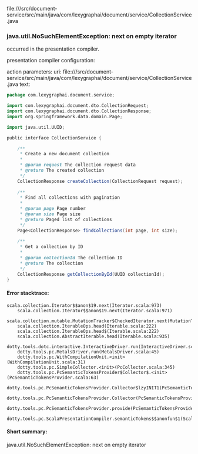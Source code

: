 file://<WORKSPACE>/src/document-service/src/main/java/com/lexygraphai/document/service/CollectionService.java
### java.util.NoSuchElementException: next on empty iterator

occurred in the presentation compiler.

presentation compiler configuration:


action parameters:
uri: file://<WORKSPACE>/src/document-service/src/main/java/com/lexygraphai/document/service/CollectionService.java
text:
```scala
package com.lexygraphai.document.service;

import com.lexygraphai.document.dto.CollectionRequest;
import com.lexygraphai.document.dto.CollectionResponse;
import org.springframework.data.domain.Page;

import java.util.UUID;

public interface CollectionService {

    /**
     * Create a new document collection
     * 
     * @param request The collection request data
     * @return The created collection
     */
    CollectionResponse createCollection(CollectionRequest request);
    
    /**
     * Find all collections with pagination
     * 
     * @param page Page number
     * @param size Page size
     * @return Paged list of collections
     */
    Page<CollectionResponse> findCollections(int page, int size);
    
    /**
     * Get a collection by ID
     * 
     * @param collectionId The collection ID
     * @return The collection
     */
    CollectionResponse getCollectionById(UUID collectionId);
}

```



#### Error stacktrace:

```
scala.collection.Iterator$$anon$19.next(Iterator.scala:973)
	scala.collection.Iterator$$anon$19.next(Iterator.scala:971)
	scala.collection.mutable.MutationTracker$CheckedIterator.next(MutationTracker.scala:76)
	scala.collection.IterableOps.head(Iterable.scala:222)
	scala.collection.IterableOps.head$(Iterable.scala:222)
	scala.collection.AbstractIterable.head(Iterable.scala:935)
	dotty.tools.dotc.interactive.InteractiveDriver.run(InteractiveDriver.scala:164)
	dotty.tools.pc.MetalsDriver.run(MetalsDriver.scala:45)
	dotty.tools.pc.WithCompilationUnit.<init>(WithCompilationUnit.scala:31)
	dotty.tools.pc.SimpleCollector.<init>(PcCollector.scala:345)
	dotty.tools.pc.PcSemanticTokensProvider$Collector$.<init>(PcSemanticTokensProvider.scala:63)
	dotty.tools.pc.PcSemanticTokensProvider.Collector$lzyINIT1(PcSemanticTokensProvider.scala:63)
	dotty.tools.pc.PcSemanticTokensProvider.Collector(PcSemanticTokensProvider.scala:63)
	dotty.tools.pc.PcSemanticTokensProvider.provide(PcSemanticTokensProvider.scala:88)
	dotty.tools.pc.ScalaPresentationCompiler.semanticTokens$$anonfun$1(ScalaPresentationCompiler.scala:109)
```
#### Short summary: 

java.util.NoSuchElementException: next on empty iterator